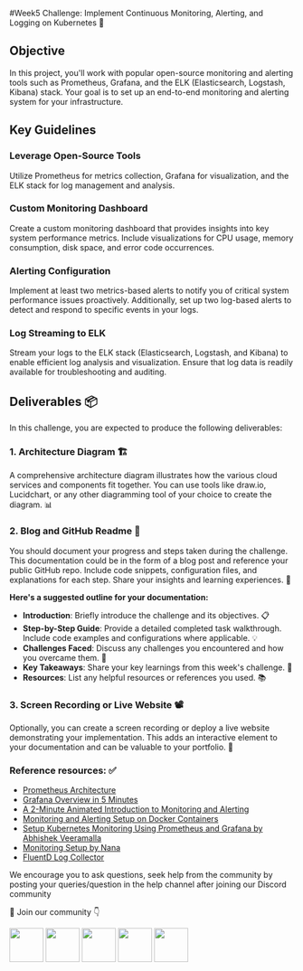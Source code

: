 #Week5 Challenge: Implement Continuous Monitoring, Alerting, and Logging on Kubernetes 🚀

## Objective

In this project, you'll work with popular open-source monitoring and alerting tools such as Prometheus, Grafana, and the ELK (Elasticsearch, Logstash, Kibana) stack. Your goal is to set up an end-to-end monitoring and alerting system for your infrastructure.

## Key Guidelines

### Leverage Open-Source Tools

Utilize Prometheus for metrics collection, Grafana for visualization, and the ELK stack for log management and analysis.

### Custom Monitoring Dashboard

Create a custom monitoring dashboard that provides insights into key system performance metrics. Include visualizations for CPU usage, memory consumption, disk space, and error code occurrences.

### Alerting Configuration

Implement at least two metrics-based alerts to notify you of critical system performance issues proactively. Additionally, set up two log-based alerts to detect and respond to specific events in your logs.

### Log Streaming to ELK

Stream your logs to the ELK stack (Elasticsearch, Logstash, and Kibana) to enable efficient log analysis and visualization. Ensure that log data is readily available for troubleshooting and auditing.


## Deliverables 📦

In this challenge, you are expected to produce the following deliverables:

### 1. Architecture Diagram 🏗️
A comprehensive architecture diagram illustrates how the various cloud services and components fit together. You can use tools like draw.io, Lucidchart, or any other diagramming tool of your choice to create the diagram. 📊

### 2. Blog and GitHub Readme 📄
You should document your progress and steps taken during the challenge. This documentation could be in the form of a blog post and reference your public GitHub repo. Include code snippets, configuration files, and explanations for each step. Share your insights and learning experiences. 📝

**Here's a suggested outline for your documentation:**

- **Introduction**: Briefly introduce the challenge and its objectives. 📋
- **Step-by-Step Guide**: Provide a detailed completed task walkthrough. Include code examples and configurations where applicable. 💡
- **Challenges Faced**: Discuss any challenges you encountered and how you overcame them. 🤔
- **Key Takeaways**: Share your key learnings from this week's challenge. 🧐
- **Resources**: List any helpful resources or references you used. 📚

### 3. Screen Recording or Live Website 📽️
Optionally, you can create a screen recording or deploy a live website demonstrating your implementation. This adds an interactive element to your documentation and can be valuable to your portfolio. 🎥


### Reference resources: ✅
- [Prometheus Architecture](https://youtu.be/h4Sl21AKiDg)
- [Grafana Overview in 5 Minutes](https://youtu.be/lILY8eSspEo)
- [A 2-Minute Animated Introduction to Monitoring and Alerting](https://youtu.be/P3nEJNtYYYM)
- [Monitoring and Alerting Setup on Docker Containers](https://youtu.be/xM5Ys0rbtVQ)
- [Setup Kubernetes Monitoring Using Prometheus and Grafana by Abhishek Veeramalla](https://youtu.be/EeiYpnBHnhY)
- [Monitoring Setup by Nana](https://youtu.be/QoDqxm7ybLc)
- [FluentD Log Collector](https://youtu.be/5ofsNyHZwWE)


We encourage you to ask questions, seek help from the community by posting your queries/question in the help channel after joining our Discord community

🔗 Join our community 👇  


<a href="https://discord.com/invite/FMtJ2bVRUE"><img src="https://img.icons8.com/color/2x/discord--v2.png" height="60px"></img></a>
<a href="https://github.com/TheCloudOpsCommunity"><img src="https://user-images.githubusercontent.com/91791257/235086411-9ec7aa5e-c095-44ce-b9e6-57b3bc3fead2.png" height="60px"></img></a>
<a href="https://twitter.com/thecloudopscomm"><img src="https://i.postimg.cc/pVqVTNJd/X-logo.png" height="60px"></img></a>
<a href="https://www.linkedin.com/company/thecloudopscomm/"><img src="https://img.icons8.com/fluency/2x/linkedin.png" height="60px"></img></a>
<a href="https://www.instagram.com/techtutorialswithpiyush/"><img src="https://user-images.githubusercontent.com/91791257/235086447-47658b7b-71fa-4baf-830a-3ba9b3a76a47.png" height="60px"></img></a>

